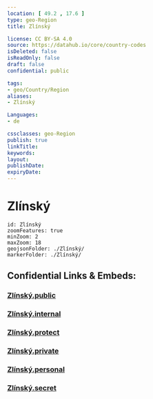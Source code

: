 ```yaml
---
location: [ 49.2 , 17.6 ] 
type: geo-Region
title: Zlínský

license: CC BY-SA 4.0
source: https://datahub.io/core/country-codes
isDeleted: false
isReadOnly: false
draft: false
confidential: public

tags:
- geo/Country/Region
aliases:
- Zlínský

Languages:
- de

cssclasses: geo-Region
publish: true
linkTitle: 
keywords: 
layout: 
publishDate: 
expiryDate: 
---
```


# Zlínský

```leaflet
id: Zlínský
zoomFeatures: true 
minZoom: 2 
maxZoom: 18
geojsonFolder: ./Zlínský/
markerFolder: ./Zlínský/
```


## Confidential Links & Embeds: 

### [Zlínský.public](/_public/\Earth\Continent\Europe\Europe~Central\Czech_Republic\regions~Czech_RepublicZlínský.public.md) 

### [Zlínský.internal](/_internal/\Earth\Continent\Europe\Europe~Central\Czech_Republic\regions~Czech_RepublicZlínský.internal.md) 

### [Zlínský.protect](/_protect/\Earth\Continent\Europe\Europe~Central\Czech_Republic\regions~Czech_RepublicZlínský.protect.md) 

### [Zlínský.private](/_private/\Earth\Continent\Europe\Europe~Central\Czech_Republic\regions~Czech_RepublicZlínský.private.md) 

### [Zlínský.personal](/_personal/\Earth\Continent\Europe\Europe~Central\Czech_Republic\regions~Czech_RepublicZlínský.personal.md) 

### [Zlínský.secret](/_secret/\Earth\Continent\Europe\Europe~Central\Czech_Republic\regions~Czech_RepublicZlínský.secret.md)

